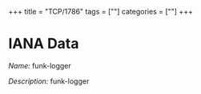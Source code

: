 +++
title = "TCP/1786"
tags = [""]
categories = [""]
+++

# IANA Data

_Name:_ funk-logger

_Description:_ funk-logger

